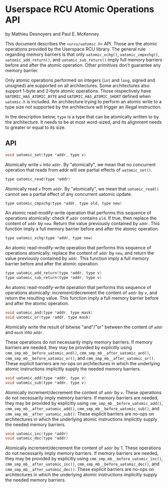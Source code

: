 Userspace RCU Atomic Operations API
===================================

by Mathieu Desnoyers and Paul E. McKenney

This document describes the `<urcu/uatomic.h>` API. Those are the atomic
operations provided by the Userspace RCU library. The general rule
regarding memory barriers is that only `uatomic_xchg()`,
`uatomic_cmpxchg()`, `uatomic_add_return()`, and `uatomic_sub_return()` imply
full memory barriers before and after the atomic operation. Other
primitives don't guarantee any memory barrier.

Only atomic operations performed on integers (`int` and `long`, signed
and unsigned) are supported on all architectures. Some architectures
also support 1-byte and 2-byte atomic operations. Those respectively
have `UATOMIC_HAS_ATOMIC_BYTE` and `UATOMIC_HAS_ATOMIC_SHORT` defined when
`uatomic.h` is included. An architecture trying to perform an atomic write
to a type size not supported by the architecture will trigger an illegal
instruction.

In the description below, `type` is a type that can be atomically
written to by the architecture. It needs to be at most word-sized, and
its alignment needs to greater or equal to its size.


API
---

```c
void uatomic_set(type *addr, type v)
```

Atomically write `v` into `addr`. By "atomically", we mean that no
concurrent operation that reads from addr will see partial
effects of `uatomic_set()`.


```c
type uatomic_read(type *addr)
```

Atomically read `v` from `addr`. By "atomically", we mean that
`uatomic_read()` cannot see a partial effect of any concurrent
uatomic update.


```c
type uatomic_cmpxchg(type *addr, type old, type new)
```

An atomic read-modify-write operation that performs this
sequence of operations atomically: check if `addr` contains `old`.
If true, then replace the content of `addr` by `new`. Return the
value previously contained by `addr`. This function imply a full
memory barrier before and after the atomic operation.


```c
type uatomic_xchg(type *addr, type new)
```

An atomic read-modify-write operation that performs this sequence
of operations atomically: replace the content of `addr` by `new`,
and return the value previously contained by `addr`. This
function imply a full memory barrier before and after the atomic
operation.


```c
type uatomic_add_return(type *addr, type v)
type uatomic_sub_return(type *addr, type v)
```

An atomic read-modify-write operation that performs this
sequence of operations atomically: increment/decrement the
content of `addr` by `v`, and return the resulting value. This
function imply a full memory barrier before and after the atomic
operation.


```c
void uatomic_and(type *addr, type mask)
void uatomic_or(type *addr, type mask)
```

Atomically write the result of bitwise "and"/"or" between the
content of `addr` and `mask` into `addr`.

These operations do not necessarily imply memory barriers.
If memory barriers are needed, they may be provided by explicitly using
`cmm_smp_mb__before_uatomic_and()`, `cmm_smp_mb__after_uatomic_and()`,
`cmm_smp_mb__before_uatomic_or()`, and `cmm_smp_mb__after_uatomic_or()`.
These explicit barriers are no-ops on architectures in which the underlying
atomic instructions implicitly supply the needed memory barriers.


```c
void uatomic_add(type *addr, type v)
void uatomic_sub(type *addr, type v)
```

Atomically increment/decrement the content of `addr` by `v`.
These operations do not necessarily imply memory barriers.
If memory barriers are needed, they may be provided by
explicitly using `cmm_smp_mb__before_uatomic_add()`,
`cmm_smp_mb__after_uatomic_add()`, `cmm_smp_mb__before_uatomic_sub()`, and
`cmm_smp_mb__after_uatomic_sub()`. These explicit barriers are
no-ops on architectures in which the underlying atomic
instructions implicitly supply the needed memory barriers.


```c
void uatomic_inc(type *addr)
void uatomic_dec(type *addr)
```

Atomically increment/decrement the content of `addr` by 1.
These operations do not necessarily imply memory barriers.
If memory barriers are needed, they may be provided by
explicitly using `cmm_smp_mb__before_uatomic_inc()`,
`cmm_smp_mb__after_uatomic_inc()`, `cmm_smp_mb__before_uatomic_dec()`,
and `cmm_smp_mb__after_uatomic_dec()`. These explicit barriers are
no-ops on architectures in which the underlying atomic
instructions implicitly supply the needed memory barriers.
